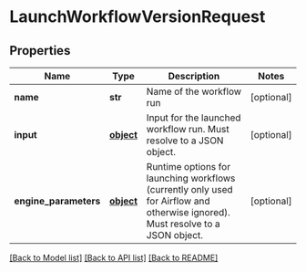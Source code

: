# LaunchWorkflowVersionRequest

## Properties
Name | Type | Description | Notes
------------ | ------------- | ------------- | -------------
**name** | **str** | Name of the workflow run | [optional] 
**input** | [**object**](.md) | Input for the launched workflow run. Must resolve to a JSON object. | [optional] 
**engine_parameters** | [**object**](.md) | Runtime options for launching workflows (currently only used for Airflow     and otherwise ignored). Must resolve to a JSON object. | [optional] 

[[Back to Model list]](../README.md#documentation-for-models) [[Back to API list]](../README.md#documentation-for-api-endpoints) [[Back to README]](../README.md)


